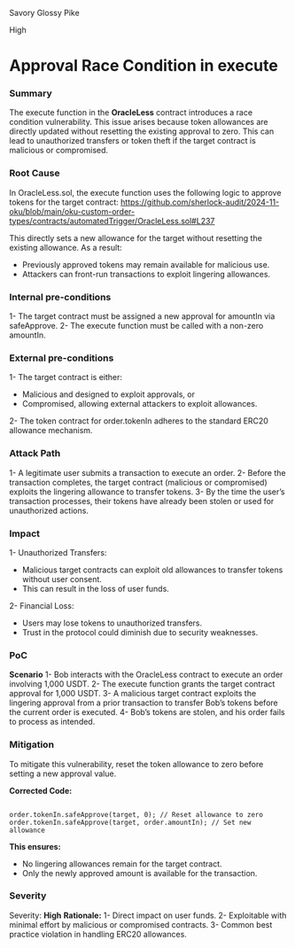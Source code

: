 Savory Glossy Pike

High

# Approval Race Condition in execute

### Summary

The execute function in the **OracleLess** contract introduces a race condition vulnerability. This issue arises because token allowances are directly updated without resetting the existing approval to zero. This can lead to unauthorized transfers or token theft if the target contract is malicious or compromised.



### Root Cause

In OracleLess.sol, the execute function uses the following logic to approve tokens for the target contract:
https://github.com/sherlock-audit/2024-11-oku/blob/main/oku-custom-order-types/contracts/automatedTrigger/OracleLess.sol#L237

This directly sets a new allowance for the target without resetting the existing allowance. As a result:

- Previously approved tokens may remain available for malicious use.
- Attackers can front-run transactions to exploit lingering allowances.

### Internal pre-conditions

1- The target contract must be assigned a new approval for amountIn via safeApprove.
2- The execute function must be called with a non-zero amountIn.

### External pre-conditions

1- The target contract is either:
- Malicious and designed to exploit approvals, or
- Compromised, allowing external attackers to exploit allowances.

2- The token contract for order.tokenIn adheres to the standard ERC20 allowance mechanism.

### Attack Path

1- A legitimate user submits a transaction to execute an order.
2- Before the transaction completes, the target contract (malicious or compromised) exploits the lingering allowance to transfer tokens.
3- By the time the user’s transaction processes, their tokens have already been stolen or used for unauthorized actions.


### Impact

1- Unauthorized Transfers:
- Malicious target contracts can exploit old allowances to transfer tokens without user consent.
- This can result in the loss of user funds.

2- Financial Loss:
- Users may lose tokens to unauthorized transfers.
- Trust in the protocol could diminish due to security weaknesses.


### PoC

**Scenario**
1- Bob interacts with the OracleLess contract to execute an order involving 1,000 USDT.
2- The execute function grants the target contract approval for 1,000 USDT.
3- A malicious target contract exploits the lingering approval from a prior transaction to transfer Bob’s tokens before the current order is executed.
4- Bob’s tokens are stolen, and his order fails to process as intended.

### Mitigation

To mitigate this vulnerability, reset the token allowance to zero before setting a new approval value.

**Corrected Code:**

```solidity

order.tokenIn.safeApprove(target, 0); // Reset allowance to zero
order.tokenIn.safeApprove(target, order.amountIn); // Set new allowance
```

**This ensures:**

- No lingering allowances remain for the target contract.
- Only the newly approved amount is available for the transaction.

### Severity
Severity: **High**
**Rationale:**
1- Direct impact on user funds.
2- Exploitable with minimal effort by malicious or compromised contracts.
3- Common best practice violation in handling ERC20 allowances.